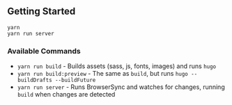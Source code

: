 ## Getting Started

```
yarn
yarn run server
```

### Available Commands

* `yarn run build` - Builds assets (sass, js, fonts, images) and runs `hugo`
* `yarn run build:preview` - The same as `build`, but runs `hugo --buildDrafts --buildFuture`
* `yarn run server` - Runs BrowserSync and watches for changes, running `build` when changes are detected
